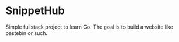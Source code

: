 # SnippetHub
Simple fullstack project to learn Go. The goal is to build a website like pastebin or such.